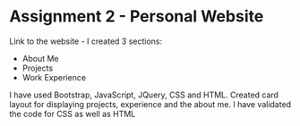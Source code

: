 # Assignment 2 - Personal Website

Link to the website -
I created 3 sections:

- About Me
- Projects
- Work Experience


 I have used Bootstrap, JavaScript, JQuery, CSS and HTML.
 Created card layout for displaying projects, experience and the about me.
 I have validated the code for CSS as well as HTML
